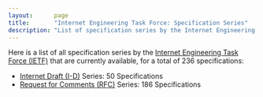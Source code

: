 ```yaml
---
layout:      page
title:       "Internet Engineering Task Force: Specification Series"
description: "List of specification series by the Internet Engineering Task Force (IETF/)"
---
```


Here is a list of all specification series by the [Internet Engineering Task Force (IETF)](http://www.ietf.org/) that are currently available, for a total of 236 specifications:

  * [Internet Draft (I-D)](I-D/) Series: 50 Specifications
  * [Request for Comments (RFC)](RFC/) Series: 186 Specifications
